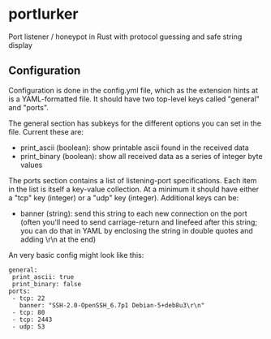 # portlurker
Port listener / honeypot in Rust with protocol guessing and safe string display

## Configuration
Configuration is done in the config.yml file, which as the extension hints at is a YAML-formatted file. It should have two top-level keys called "general" and "ports".

The general section has subkeys for the different options you can set in the file. Current these are:
 - print_ascii (boolean): show printable ascii found in the received data
 - print_binary (boolean): show all received data as a series of integer byte values

The ports section contains a list of listening-port specifications. Each item in the list is itself a key-value collection. At a minimum it should have either a "tcp" key (integer) or a "udp" key (integer). Additional keys can be:
 - banner (string): send this string to each new connection on the port (often you'll need to send carriage-return and linefeed after this string; you can do that in YAML by enclosing the string in double quotes and adding \r\n at the end)

An very basic config might look like this:
```
general:
 print_ascii: true
 print_binary: false
ports:
 - tcp: 22
   banner: "SSH-2.0-OpenSSH_6.7p1 Debian-5+deb8u3\r\n"
 - tcp: 80
 - tcp: 2443
 - udp: 53
```
